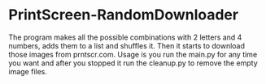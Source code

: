 # PrintScreen-RandomDownloader
The program makes all the possible combinations with 2 letters and 4 numbers, adds them to a list and shuffles it. Then it starts to download those images from prntscr.com. Usage is you run the main.py for any time you want and after you stopped it run the cleanup.py to remove the empty image files.
